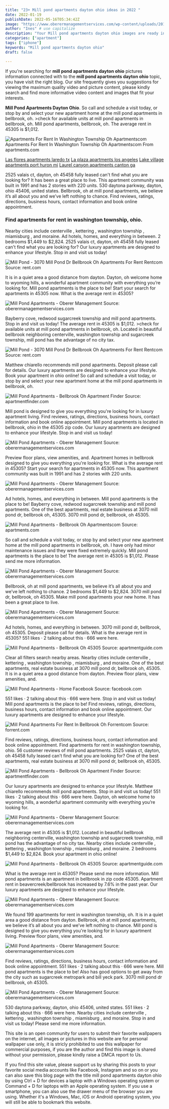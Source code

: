 ```yaml
---
title: "23+ Mill pond apartments dayton ohio ideas in 2022 "
date: 2022-01-19
publishDate: 2022-05-16T05:34:42Z
image: "https://www.oberermanagementservices.com/wp-content/uploads/2017/06/mill-pond-galleryNEW8.jpg"
author: "Ines" # use capitalize
description: "Your Mill pond apartments dayton ohio images are ready in this website. Mill pond apartments dayton ohio are a topic that is being searched for and liked by netizens today. You can Download the Mill pond apartments dayton ohio files here. Download all free photos and vectors."
categories: ["apartment"]
tags: ["iphone"]
keywords: "Mill pond apartments dayton ohio"
draft: false

---
```


If you're searching for **mill pond apartments dayton ohio** pictures information connected with to the **mill pond apartments dayton ohio** topic, you have visit the right  blog.  Our site frequently  gives you  suggestions  for viewing  the maximum  quality video and picture  content, please kindly search and find more informative video content and images  that fit your interests.

**Mill Pond Apartments Dayton Ohio**. So call and schedule a visit today, or stop by and select your new apartment home at the mill pond apartments in bellbrook, oh. &gt;check for available units at mill pond apartments in bellbrook, oh. Mill pond apartments, bellbrook, oh. The average rent in 45305 is $1,012.

![Apartments For Rent In Washington Township Oh Apartmentscom](https://images1.apartments.com/i2/iIPfwk5rR5Cq9ECnjFlIQYL4iit-SMnzXr3jnBUeVIk/117/revere-village-apartments-dayton-oh-building-photo.jpg "Apartments For Rent In Washington Township Oh Apartmentscom")
Apartments For Rent In Washington Township Oh Apartmentscom From apartments.com

[Las flores apartments laredo tx](/las-flores-apartments-laredo-tx/)
[La plaza apartments los angeles](/la-plaza-apartments-los-angeles/)
[Lake village apartments port huron mi](/lake-village-apartments-port-huron-mi/)
[Laurel canyon apartments canton ga](/laurel-canyon-apartments-canton-ga/)

2525 valais ct, dayton, oh 45458 fully leased can&#039;t find what you are looking for? It has been a great place to live. This apartment community was built in 1991 and has 2 stories with 220 units. 530 daytona parkway, dayton, ohio 45406, united states. Bellbrook, oh at mill pond apartments, we believe it’s all about you and we’ve left nothing to chance. Find reviews, ratings, directions, business hours, contact information and book online appointment.

### Find apartments for rent in washington township, ohio.

Nearby cities include centerville , kettering , washington township , miamisburg , and moraine. Ad hotels, homes, and everything in between. 2 bedrooms $1,449 to $2,824. 2525 valais ct, dayton, oh 45458 fully leased can&#039;t find what you are looking for? Our luxury apartments are designed to enhance your lifestyle. Stop in and visit us today!


![Mill Pond - 3070 Mill Pond Dr Bellbrook Oh Apartments For Rent Rentcom](https://rentpath-res.cloudinary.com/$img_current/t_3x2_jpg_xl/t_unpaid/c94689be687e9b1c4aa814007ff00550 "Mill Pond - 3070 Mill Pond Dr Bellbrook Oh Apartments For Rent Rentcom")
Source: rent.com

It is in a quiet area a good distance from dayton. Dayton, oh welcome home to wyoming hills, a wonderful apartment community with everything you’re looking for. Mill pond apartments is the place to be! Start your search for apartments in 45305 now. What is the average rent in 45305?

![Mill Pond Apartments - Oberer Management](https://www.oberermanagementservices.com/wp-content/uploads/2020/05/Mill-Pond_Cambridge-I_Lower.jpg "Mill Pond Apartments - Oberer Management")
Source: oberermanagementservices.com

Bayberry cove, redwood sugarcreek township and mill pond apartments. Stop in and visit us today! The average rent in 45305 is $1,012. &gt;check for available units at mill pond apartments in bellbrook, oh. Located in beautiful bellbrook neighboring centerville, washington township and sugarcreek township, mill pond has the advantage of no city tax.

![Mill Pond - 3070 Mill Pond Dr Bellbrook Oh Apartments For Rent Rentcom](https://rentpath-res.cloudinary.com/$img_current/t_3x2_jpg_xl/t_unpaid/92d6a6ab22ef63e50a2426803e26d466 "Mill Pond - 3070 Mill Pond Dr Bellbrook Oh Apartments For Rent Rentcom")
Source: rent.com

Matthew chiarello recommends mill pond apartments. Deposit please call for details. Our luxury apartments are designed to enhance your lifestyle. Book your apartment in ohio online! So call and schedule a visit today, or stop by and select your new apartment home at the mill pond apartments in bellbrook, oh.

![Mill Pond Apartments - Bellbrook Oh Apartment Finder](https://image1.apartmentfinder.com/i2/58CDPn37nxlFYkgDpxm5gu4wV_WJHGzAWDPYn8F7U3w/111/mill-pond-apartments-bellbrook-oh-building-photo.jpg "Mill Pond Apartments - Bellbrook Oh Apartment Finder")
Source: apartmentfinder.com

Mill pond is designed to give you everything you&#039;re looking for in luxury apartment living. Find reviews, ratings, directions, business hours, contact information and book online appointment. Mill pond apartments is located in bellbrook, ohio in the 45305 zip code. Our luxury apartments are designed to enhance your lifestyle. Stop in and visit us today!

![Mill Pond Apartments - Oberer Management](https://www.oberermanagementservices.com/wp-content/uploads/2017/04/mill-pond-gallery3.jpg "Mill Pond Apartments - Oberer Management")
Source: oberermanagementservices.com

Preview floor plans, view amenities, and. Apartment homes in bellbrook designed to give you everything you&#039;re looking for. What is the average rent in 45305? Start your search for apartments in 45305 now. This apartment community was built in 1991 and has 2 stories with 220 units.

![Mill Pond Apartments - Oberer Management](https://www.oberermanagementservices.com/wp-content/uploads/2017/06/mill-pond-galleryNEW37.jpg "Mill Pond Apartments - Oberer Management")
Source: oberermanagementservices.com

Ad hotels, homes, and everything in between. Mill pond apartments is the place to be! Bayberry cove, redwood sugarcreek township and mill pond apartments. One of the best apartments, real estate business at 3070 mill pond dr, bellbrook oh, 45305. 3070 mill pond dr, bellbrook, oh 45305.

![Mill Pond Apartments - Bellbrook Oh Apartmentscom](https://images1.apartments.com/i2/18XJrALdCzb-QIEa-L2qlQvkQMwh2q8uaxH8qsATAHk/117/mill-pond-apartments-bellbrook-oh-cambridge-i---1-bed-1-bath-lower-floor-a.jpg?p=1 "Mill Pond Apartments - Bellbrook Oh Apartmentscom")
Source: apartments.com

So call and schedule a visit today, or stop by and select your new apartment home at the mill pond apartments in bellbrook, oh. I have only had minor maintenance issues and they were fixed extremely quickly. Mill pond apartments is the place to be! The average rent in 45305 is $1,012. Please send me more information.

![Mill Pond Apartments - Oberer Management](https://www.oberermanagementservices.com/wp-content/uploads/2017/04/mill-pond-gallery4.jpg "Mill Pond Apartments - Oberer Management")
Source: oberermanagementservices.com

Bellbrook, oh at mill pond apartments, we believe it’s all about you and we’ve left nothing to chance. 2 bedrooms $1,449 to $2,824. 3070 mill pond dr, bellbrook, oh 45305. Make mill pond apartments your new home. It has been a great place to live.

![Mill Pond Apartments - Oberer Management](https://www.oberermanagementservices.com/wp-content/uploads/2020/05/Mill-Pond_Winthrop-I_Upper.jpg "Mill Pond Apartments - Oberer Management")
Source: oberermanagementservices.com

Ad hotels, homes, and everything in between. 3070 mill pond dr, bellbrook, oh 45305. Deposit please call for details. What is the average rent in 45305? 551 likes · 2 talking about this · 666 were here.

![Mill Pond Apartments - Bellbrook Oh 45305](https://rentpath-res.cloudinary.com/$img_current/t_3x2_jpg_xl/6b9eb654b3ad0b3999e54ff0aacd84b1 "Mill Pond Apartments - Bellbrook Oh 45305")
Source: apartmentguide.com

Clear all filters search nearby areas. Nearby cities include centerville , kettering , washington township , miamisburg , and moraine. One of the best apartments, real estate business at 3070 mill pond dr, bellbrook oh, 45305. It is in a quiet area a good distance from dayton. Preview floor plans, view amenities, and.

![Mill Pond Apartments - Home Facebook](https://lookaside.fbsbx.com/lookaside/crawler/media/?media_id=2899367603445657 "Mill Pond Apartments - Home Facebook")
Source: facebook.com

551 likes · 2 talking about this · 666 were here. Stop in and visit us today! Mill pond apartments is the place to be! Find reviews, ratings, directions, business hours, contact information and book online appointment. Our luxury apartments are designed to enhance your lifestyle.

![Mill Pond Apartments For Rent In Bellbrook Oh Forrentcom](https://images1.forrent.com/i2/S2kQ0UEEZAVSl8kADG71_r7WWXFpYbR9spPO1xqTGOg/117/image.jpg "Mill Pond Apartments For Rent In Bellbrook Oh Forrentcom")
Source: forrent.com

Find reviews, ratings, directions, business hours, contact information and book online appointment. Find apartments for rent in washington township, ohio. 56 customer reviews of mill pond apartments. 2525 valais ct, dayton, oh 45458 fully leased can&#039;t find what you are looking for? One of the best apartments, real estate business at 3070 mill pond dr, bellbrook oh, 45305.

![Mill Pond Apartments - Bellbrook Oh Apartment Finder](https://image1.apartmentfinder.com/i2/iwYPIzR3hmMn4rsnR71IJUEI4sOuc9dLI5GilJHeHis/117/mill-pond-apartments-bellbrook-oh-cambridge-i---1-bed-1-bath-lower-floor-a.jpg "Mill Pond Apartments - Bellbrook Oh Apartment Finder")
Source: apartmentfinder.com

Our luxury apartments are designed to enhance your lifestyle. Matthew chiarello recommends mill pond apartments. Stop in and visit us today! 551 likes · 2 talking about this · 666 were here. Dayton, oh welcome home to wyoming hills, a wonderful apartment community with everything you’re looking for.

![Mill Pond Apartments - Oberer Management](https://www.oberermanagementservices.com/wp-content/uploads/2017/04/mill-pond-gallery7.jpg "Mill Pond Apartments - Oberer Management")
Source: oberermanagementservices.com

The average rent in 45305 is $1,012. Located in beautiful bellbrook neighboring centerville, washington township and sugarcreek township, mill pond has the advantage of no city tax. Nearby cities include centerville , kettering , washington township , miamisburg , and moraine. 2 bedrooms $1,449 to $2,824. Book your apartment in ohio online!

![Mill Pond Apartments - Bellbrook Oh 45305](https://rentpath-res.cloudinary.com/$img_current/t_3x2_webp_xl/t_unpaid/ced52a5414a87cda9a50f4a2bb5852fc "Mill Pond Apartments - Bellbrook Oh 45305")
Source: apartmentguide.com

What is the average rent in 45305? Please send me more information. Mill pond apartments is an apartment in bellbrook in zip code 45305. Apartment rent in beavercreek/bellbrook has increased by 7.6% in the past year. Our luxury apartments are designed to enhance your lifestyle.

![Mill Pond Apartments - Oberer Management](https://www.oberermanagementservices.com/wp-content/uploads/2017/06/millpond-featured.jpg "Mill Pond Apartments - Oberer Management")
Source: oberermanagementservices.com

We found 199 apartments for rent in washington township, oh. It is in a quiet area a good distance from dayton. Bellbrook, oh at mill pond apartments, we believe it’s all about you and we’ve left nothing to chance. Mill pond is designed to give you everything you&#039;re looking for in luxury apartment living. Preview floor plans, view amenities, and.

![Mill Pond Apartments - Oberer Management](https://www.oberermanagementservices.com/wp-content/uploads/2017/04/mill-pond-gallery5.jpg "Mill Pond Apartments - Oberer Management")
Source: oberermanagementservices.com

Find reviews, ratings, directions, business hours, contact information and book online appointment. 551 likes · 2 talking about this · 666 were here. Mill pond apartments is the place to be! Also has good options to get away from the city such as sugarcreek metropark and bill yeck park. 3070 mill pond dr bellbrook, oh 45305.

![Mill Pond Apartments - Oberer Management](https://www.oberermanagementservices.com/wp-content/uploads/2017/06/mill-pond-galleryNEW8.jpg "Mill Pond Apartments - Oberer Management")
Source: oberermanagementservices.com

530 daytona parkway, dayton, ohio 45406, united states. 551 likes · 2 talking about this · 666 were here. Nearby cities include centerville , kettering , washington township , miamisburg , and moraine. Stop in and visit us today! Please send me more information.

This site is an open community for users to submit their favorite wallpapers on the internet, all images or pictures in this website are for personal wallpaper use only, it is stricly prohibited to use this wallpaper for commercial purposes, if you are the author and find this image is shared without your permission, please kindly raise a DMCA report to Us.

If you find this site value, please support us by sharing this posts to your favorite social media accounts like Facebook, Instagram and so on or you can also save this blog page with the title mill pond apartments dayton ohio by using Ctrl + D for devices a laptop with a Windows operating system or Command + D for laptops with an Apple operating system. If you use a smartphone, you can also use the drawer menu of the browser you are using. Whether it's a Windows, Mac, iOS or Android operating system, you will still be able to bookmark this website.
